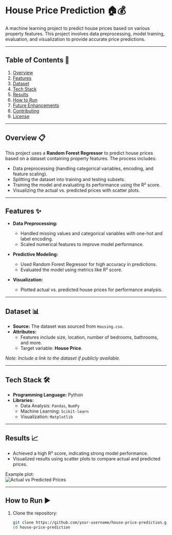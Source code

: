 # House Price Prediction 🏠💰

A machine learning project to predict house prices based on various property features. This project involves data preprocessing, model training, evaluation, and visualization to provide accurate price predictions.

---

## Table of Contents 📑
1. [Overview](#overview)
2. [Features](#features)
3. [Dataset](#dataset)
4. [Tech Stack](#tech-stack)
5. [Results](#results)
6. [How to Run](#how-to-run)
7. [Future Enhancements](#future-enhancements)
8. [Contributing](#contributing)
9. [License](#license)

---

## Overview 📋

This project uses a **Random Forest Regressor** to predict house prices based on a dataset containing property features. The process includes:
- Data preprocessing (handling categorical variables, encoding, and feature scaling).
- Splitting the dataset into training and testing subsets.
- Training the model and evaluating its performance using the R² score.
- Visualizing the actual vs. predicted prices with scatter plots.

---

## Features ✨
- **Data Preprocessing:**
  - Handled missing values and categorical variables with one-hot and label encoding.
  - Scaled numerical features to improve model performance.
  
- **Predictive Modeling:**
  - Used Random Forest Regressor for high accuracy in predictions.
  - Evaluated the model using metrics like R² score.

- **Visualization:**
  - Plotted actual vs. predicted house prices for performance analysis.

---

## Dataset 📊
- **Source:** The dataset was sourced from `Housing.csv`.
- **Attributes:**
  - Features include size, location, number of bedrooms, bathrooms, and more.
  - Target variable: **House Price**.

*Note: Include a link to the dataset if publicly available.*

---

## Tech Stack 🛠️
- **Programming Language:** Python  
- **Libraries:** 
  - Data Analysis: `Pandas`, `NumPy`
  - Machine Learning: `Scikit-learn`
  - Visualization: `Matplotlib`

---

## Results 📈
- Achieved a high R² score, indicating strong model performance.
- Visualized results using scatter plots to compare actual and predicted prices.

Example plot:  
![Actual vs Predicted Prices](path/to/your/plot.png)

---

## How to Run ▶️

1. Clone the repository:
   ```bash
   git clone https://github.com/your-username/house-price-prediction.git
   cd house-price-prediction
